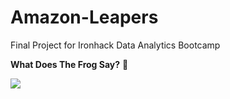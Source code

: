 # Amazon-Leapers
Final Project for Ironhack Data Analytics Bootcamp

**What Does The Frog Say?** 🐸

<img src=https://i.pinimg.com/originals/11/31/f6/1131f68a5bd344e97dea0b89be0de6d2.jpg style="vertical-align:middle">

